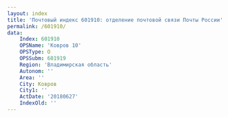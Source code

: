 ```yaml
---
layout: index
title: 'Почтовый индекс 601910: отделение почтовой связи Почты России'
permalink: /601910/
data:
    Index: 601910
    OPSName: 'Ковров 10'
    OPSType: О
    OPSSubm: 601919
    Region: 'Владимирская область'
    Autonom: ''
    Area: ''
    City: Ковров
    City1: ''
    ActDate: '20180627'
    IndexOld: ''
---
```

